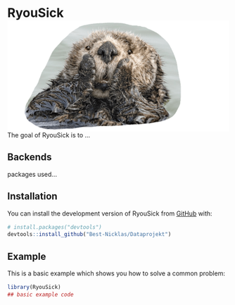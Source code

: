 # RyouSick <img src="man/figures/logo.png" align="right" />
<!-- badges: start -->
<!-- badges: end -->

The goal of RyouSick is to ...

## Backends
packages used...


## Installation

You can install the development version of RyouSick from [GitHub](https://github.com/) with:

``` r
# install.packages("devtools")
devtools::install_github("Best-Nicklas/Dataprojekt")
```

## Example

This is a basic example which shows you how to solve a common problem:

``` r
library(RyouSick)
## basic example code
```


